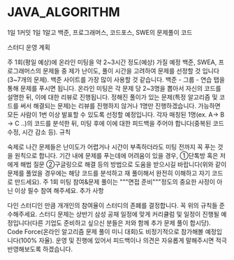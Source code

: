 # JAVA_ALGORITHM

1일 1커밋 
1일 1알고
백준, 프로그래머스, 코드포스, SWE의 문제풀이 코드

스터디 운영 계획

주 1회(평일 예상)에 온라인 미팅을 약 2~3시간 정도(예상) 가질 예정
백준, SWEA, 프로그래머스의 문제들 중 제가 난이도, 풀이 시간을 고려하여 문제를 선정할 것 입니다(3~7개의 문제). 백준 사이트를 가장 많이 사용할 것 같습니다.
백준 - 그룹 - 연습 탭을 통해 문제를 푸시면 됩니다.
온라인 미팅은 각 문제 당 2~3명을 뽑아서 자신의 코드를 설명한 뒤, 이에 대한 리뷰로 진행됩니다. 정해진 풀이가 있는 문제(특정 알고리즘 및 코드를 써서 해결되는 문제)는 리뷰를 진행하지 않거나 1명만 진행하겠습니다. 가능하면 모든 사람이 1번 이상 발표할 수 있도록 선정할 예정입니다.
각자 매칭된 1명(ex. A-> B -> C ..)의 코드를 분석한 뒤, 미팅 후에 이에 대한 피드백을 주어야 합니다(중복된 코드 수정, 시간 감소 등).
규칙

숙제로 나간 문제들은 난이도가 어렵거나 시간이 부족하더라도 미팅 전까지 꼭 푸는 것을 원칙으로 합니다.
기간 내에 문제를 푸는데에 어려움이 있을 경우, ①단톡방 혹은 저에게 해법 질문 ②구글링으로 해결 등의 방법으로 도움을 받으시길 바랍니다(위와 같이 문제를 풀었을 경우에는 해당 코드를 분석하고 재 풀이해서 완전히 이해하고 자기 코드로 만드세요).
주 1회 미팅 참여&문제 풀이는 """면접 준비"""정도의 중요한 사정이 아닌 이상 필수 참여 해주세요.
추가 사항

다인 스터디인 만큼 개개인의 참여율이 스터디의 존폐를 결정합니다. 꼭 위의 규칙들 준수해주세요.
스터디 문제는 상반기 삼성 공채 일정에 맞게 커리큘럼 및 일정이 진행될 예정입니다(다른 기업도 준비하고 싶으신 분들은 저와 함께 추가 문제 풀이 합시당).
Code Force(온라인 알고리즘 문제 풀이 미니 대회)도 비정기적으로 참가해볼 예정입니다(100% 자율).
운영 및 진행에 있어서 피드백이나 의견은 자유롭게 말해주시면 적극 반영해보도록 하겠습니다.
